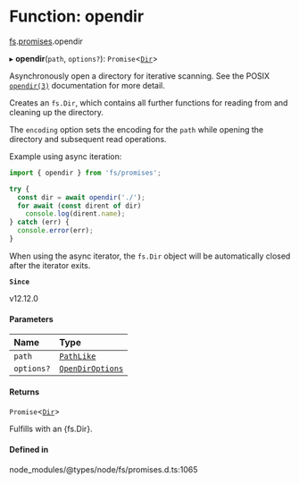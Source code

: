 # Function: opendir

[fs](../modules/fs.md).[promises](../modules/fs.promises.md).opendir

▸ **opendir**(`path`, `options?`): `Promise`<[`Dir`](../classes/fs.Dir.md)\>

Asynchronously open a directory for iterative scanning. See the POSIX [`opendir(3)`](http://man7.org/linux/man-pages/man3/opendir.3.html) documentation for more detail.

Creates an `fs.Dir`, which contains all further functions for reading from
and cleaning up the directory.

The `encoding` option sets the encoding for the `path` while opening the
directory and subsequent read operations.

Example using async iteration:

```js
import { opendir } from 'fs/promises';

try {
  const dir = await opendir('./');
  for await (const dirent of dir)
    console.log(dirent.name);
} catch (err) {
  console.error(err);
}
```

When using the async iterator, the `fs.Dir` object will be automatically
closed after the iterator exits.

**`Since`**

v12.12.0

#### Parameters

| Name | Type |
| :------ | :------ |
| `path` | [`PathLike`](../types/fs.PathLike.md) |
| `options?` | [`OpenDirOptions`](../interfaces/fs.OpenDirOptions.md) |

#### Returns

`Promise`<[`Dir`](../classes/fs.Dir.md)\>

Fulfills with an {fs.Dir}.

#### Defined in

node_modules/@types/node/fs/promises.d.ts:1065
